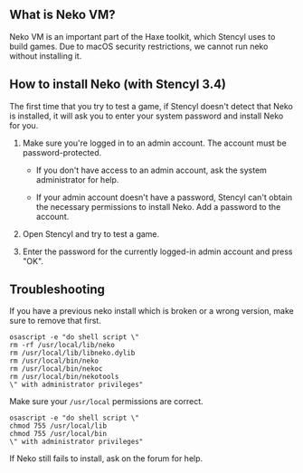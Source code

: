 ## What is Neko VM?

Neko VM is an important part of the Haxe toolkit, which Stencyl uses to build games. Due to macOS security restrictions, we cannot run neko without installing it.


## How to install Neko (with Stencyl 3.4)

The first time that you try to test a game, if Stencyl doesn't detect that Neko is installed, it will ask you to enter your system password and install Neko for you.

1. Make sure you're logged in to an admin account. The account must be password-protected.

   * If you don't have access to an admin account, ask the system administrator for help.
   
   * If your admin account doesn't have a password, Stencyl can't obtain the necessary permissions to install Neko. Add a password to the account.
   
2. Open Stencyl and try to test a game.

3. Enter the password for the currently logged-in admin account and press "OK".


## Troubleshooting

If you have a previous neko install which is broken or a wrong version, make sure to remove that first.

```
osascript -e "do shell script \"
rm -rf /usr/local/lib/neko
rm /usr/local/lib/libneko.dylib
rm /usr/local/bin/neko
rm /usr/local/bin/nekoc
rm /usr/local/bin/nekotools
\" with administrator privileges"
```

Make sure your `/usr/local` permissions are correct.

```
osascript -e "do shell script \"
chmod 755 /usr/local/lib
chmod 755 /usr/local/bin
\" with administrator privileges"
```

If Neko still fails to install, ask on the forum for help.
